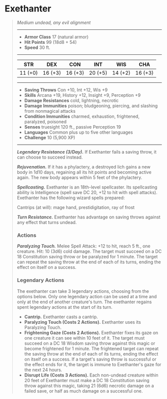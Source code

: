 # Exethanter
>*Medium undead, any evil alignment*
>___
>- **Armor Class** 17 (natural armor)
>- **Hit Points** 99 (18d8 + 54)
>- **Speed** 30 ft.
>___
>|STR|DEX|CON|INT|WIS|CHA|
>|:---:|:---:|:---:|:---:|:---:|:---:|
>|11 (+0)|16 (+3)|16 (+3)|20 (+5)|14 (+2)|16 (+3)|
>___
>- **Saving Throws** Con +10, Int +12, Wis +9
>- **Skills** Arcana +19, History +12, Insight +9, Perception +9
>- **Damage Resistances** cold, lightning, necrotic
>- **Damage Immunities** poison; bludgeoning, piercing, and slashing from nonmagical attacks
>- **Condition Immunities** charmed, exhaustion, frightened, paralyzed, poisoned
>- **Senses** truesight 120 ft., passive Perception 19
>- **Languages** Common plus up to five other languages
>- **Challenge** 10 (5,900 XP)
>___
>***Legendary Resistance (3/Day).*** If Exethanter fails a saving throw, it can choose to succeed instead.  
>
>***Rejuvenation.*** If it has a phylactery, a destroyed lich gains a new body in 1d10 days, regaining all its hit points and becoming active again. The new body appears within 5 feet of the phylactery.  
>
>***Spellcasting.*** Exethanter is an 18th-level spellcaster. Its spellcasting ability is Intelligence (spell save DC 20, +12 to hit with spell attacks). Exethanter has the following wizard spells prepared:  
>
>Cantrips (at will): mage hand, prestidigitation, ray of frost  
>
>
>***Turn Resistance.*** Exethanter has advantage on saving throws against any effect that turns undead.  
>
>### Actions
>***Paralyzing Touch.*** Melee Spell Attack: +12 to hit, reach 5 ft., one creature. Hit: 10 (3d6) cold damage. The target must succeed on a DC 18 Constitution saving throw or be paralyzed for 1 minute. The target can repeat the saving throw at the end of each of its turns, ending the effect on itself on a success.  
>
>### Legendary Actions
>The exethanter can take 3 legendary actions, choosing from the options below. Only one legendary action can be used at a time and only at the end of another creature's turn. The exethanter regains spent legendary actions at the start of its turn.
>
>- **Cantrip.** Exethanter casts a cantrip.
>- **Paralyzing Touch (Costs 2 Actions).** Exethanter uses its Paralyzing Touch.
>- **Frightening Gaze (Costs 2 Actions).** Exethanter fixes its gaze on one creature it can see within 10 feet of it. The target must succeed on a DC 18 Wisdom saving throw against this magic or become frightened for 1 minute. The frightened target can repeat the saving throw at the end of each of its turns, ending the effect on itself on a success. If a target's saving throw is successful or the effect ends for it, the target is immune to Exethanter's gaze for the next 24 hours.
>- **Disrupt Life (Costs 3 Actions).** Each non-undead creature within 20 feet of Exethanter must make a DC 18 Constitution saving throw against this magic, taking 21 (6d6) necrotic damage on a failed save, or half as much damage on a successful one.